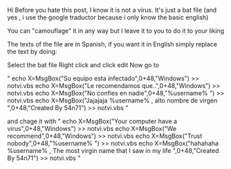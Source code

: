 Hi 
Before you hate this post, I know it is not a virus. It's just a bat file (and yes , i use the google traductor because i only know the basic english)

You can "camouflage" it in any way but I leave it to you to do it to your liking

The texts of the file are in Spanish, if you want it in English simply replace the text by doing:

Select the bat file
Right click 
and click edit
Now go to 

"
echo X=MsgBox("Su equipo esta infectado",0+48,"Windows") >> notvi.vbs
echo X=MsgBox("Le recomendamos que..",0+48,"Windows") >> notvi.vbs
echo X=MsgBox("No confies en nadie",0+48,"%username% ") >> notvi.vbs
echo X=MsgBox("Jajajaja %username% , alto nombre de virgen ",0+48,"Created By 54n71") >> notvi.vbs
"

and chage it with
"
echo X=MsgBox("Your computer have a virus",0+48,"Windows") >> notvi.vbs
echo X=MsgBox("We recommend",0+48,"Windows") >> notvi.vbs
echo X=MsgBox("Trust nobody",0+48,"%username% ") >> notvi.vbs
echo X=MsgBox("hahahaha %username% , The most virgin name that I saw in my life ",0+48,"Created By 54n71") >> notvi.vbs
"
